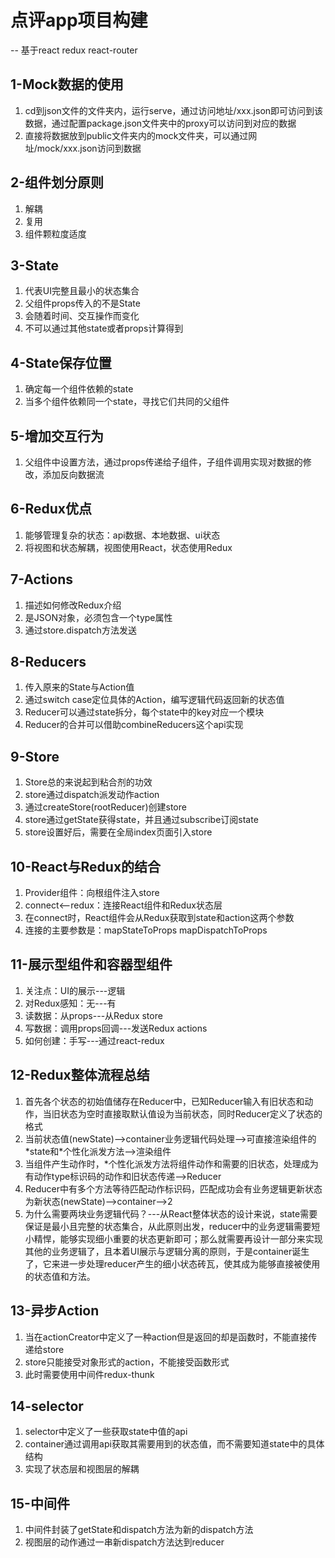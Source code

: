 # 点评app项目构建
-- 基于react redux react-router

## 1-Mock数据的使用
1. cd到json文件的文件夹内，运行serve，通过访问地址/xxx.json即可访问到该数据，通过配置package.json文件夹中的proxy可以访问到对应的数据
2. 直接将数据放到public文件夹内的mock文件夹，可以通过网址/mock/xxx.json访问到数据

## 2-组件划分原则
1. 解耦
2. 复用
3. 组件颗粒度适度

## 3-State
1. 代表UI完整且最小的状态集合
2. 父组件props传入的不是State
3. 会随着时间、交互操作而变化
4. 不可以通过其他state或者props计算得到

## 4-State保存位置
1. 确定每一个组件依赖的state
2. 当多个组件依赖同一个state，寻找它们共同的父组件

## 5-增加交互行为
1. 父组件中设置方法，通过props传递给子组件，子组件调用实现对数据的修改，添加反向数据流

## 6-Redux优点
1. 能够管理复杂的状态：api数据、本地数据、ui状态
2. 将视图和状态解耦，视图使用React，状态使用Redux

## 7-Actions
1. 描述如何修改Redux介绍
2. 是JSON对象，必须包含一个type属性
3. 通过store.dispatch方法发送

## 8-Reducers
1. 传入原来的State与Action值
2. 通过switch case定位具体的Action，编写逻辑代码返回新的状态值
3. Reducer可以通过state拆分，每个state中的key对应一个模块
4. Reducer的合并可以借助combineReducers这个api实现

## 9-Store
1. Store总的来说起到粘合剂的功效
2. store通过dispatch派发动作action
3. 通过createStore(rootReducer)创建store
4. store通过getState获得state，并且通过subscribe订阅state
5. store设置好后，需要在全局index页面引入store

## 10-React与Redux的结合
1. Provider组件：向根组件注入store
2. connect<--redux：连接React组件和Redux状态层
3. 在connect时，React组件会从Redux获取到state和action这两个参数
4. 连接的主要参数是：mapStateToProps mapDispatchToProps

## 11-展示型组件和容器型组件
1. 关注点：UI的展示---逻辑
2. 对Redux感知：无---有
3. 读数据：从props---从Redux store
4. 写数据：调用props回调---发送Redux actions
5. 如何创建：手写---通过react-redux

## 12-Redux整体流程总结
1. 首先各个状态的初始值储存在Reducer中，已知Reducer输入有旧状态和动作，当旧状态为空时直接取默认值设为当前状态，同时Reducer定义了状态的格式
2. 当前状态值(newState)-->container业务逻辑代码处理-->可直接渲染组件的\*state和\*个性化派发方法-->渲染组件
3. 当组件产生动作时，\*个性化派发方法将组件动作和需要的旧状态，处理成为有动作type标识码的动作和旧状态传递-->Reducer
4. Reducer中有多个方法等待匹配动作标识码，匹配成功会有业务逻辑更新状态为新状态(newState)-->container-->2
5. 为什么需要两块业务逻辑代码？---从React整体状态的设计来说，state需要保证是最小且完整的状态集合，从此原则出发，reducer中的业务逻辑需要短小精悍，能够实现细小重要的状态更新即可；那么就需要再设计一部分来实现其他的业务逻辑了，且本着UI展示与逻辑分离的原则，于是container诞生了，它来进一步处理reducer产生的细小状态砖瓦，使其成为能够直接被使用的状态值和方法。

## 13-异步Action
1. 当在actionCreator中定义了一种action但是返回的却是函数时，不能直接传递给store
2. store只能接受对象形式的action，不能接受函数形式
3. 此时需要使用中间件redux-thunk

## 14-selector
1. selector中定义了一些获取state中值的api
2. container通过调用api获取其需要用到的状态值，而不需要知道state中的具体结构
3. 实现了状态层和视图层的解耦

## 15-中间件
1. 中间件封装了getState和dispatch方法为新的dispatch方法
2. 视图层的动作通过一串新dispatch方法达到reducer
